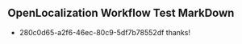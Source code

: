 ## OpenLocalization Workflow Test MarkDown
* 280c0d65-a2f6-46ec-80c9-5df7b78552df thanks!

<!--HONumber=Aug16_HO1-->


